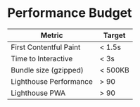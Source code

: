 # Performance Budget

| Metric                    | Target  |
|---------------------------|---------|
| First Contentful Paint    | < 1.5s  |
| Time to Interactive       | < 3s    |
| Bundle size (gzipped)     | < 500KB |
| Lighthouse Performance    | > 90    |
| Lighthouse PWA            | > 90    |
